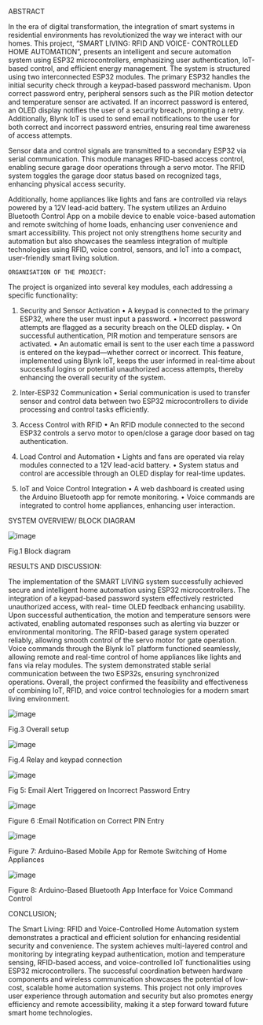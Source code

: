 ABSTRACT 
 
In the era of digital transformation, the integration of smart systems in residential environments has 
revolutionized the way we interact with our homes. This project, “SMART LIVING: RFID AND VOICE- 
CONTROLLED HOME AUTOMATION”, presents an intelligent and secure automation system using 
ESP32 microcontrollers, emphasizing user authentication, IoT-based control, and efficient energy 
management. 
The system is structured using two interconnected ESP32 modules. The primary ESP32 handles the initial 
security check through a keypad-based password mechanism. Upon correct password entry, peripheral 
sensors such as the PIR motion detector and temperature sensor are activated. If an incorrect password is 
entered, an OLED display notifies the user of a security breach, prompting a retry. Additionally, Blynk IoT 
is used to send email notifications to the user for both correct and incorrect password entries, ensuring real
time awareness of access attempts. 
 
Sensor data and control signals are transmitted to a secondary ESP32 via serial communication. This 
module manages RFID-based access control, enabling secure garage door operations through a servo motor. 
The RFID system toggles the garage door status based on recognized tags, enhancing physical access 
security. 
 
Additionally, home appliances like lights and fans are controlled via relays powered by a 12V lead-acid 
battery. The system utilizes an Arduino Bluetooth Control App on a mobile device to enable voice-based 
automation and remote switching of home loads, enhancing user convenience and smart accessibility. 
This project not only strengthens home security and automation but also showcases the seamless integration 
of multiple technologies using RFID, voice control, sensors, and IoT into a compact, user-friendly smart 
living solution.

	ORGANISATION OF THE PROJECT:

The project is organized into several key modules, each addressing a specific functionality:

1.	Security and Sensor Activation
•	A keypad is connected to the primary ESP32, where the user must input a password.
•	Incorrect password attempts are flagged as a security breach on the OLED display.
•	On successful authentication, PIR motion and temperature sensors are activated.
•	An automatic email is sent to the user each time a password is entered on the keypad—whether correct or incorrect. This feature, implemented using Blynk IoT, keeps the user informed in real-time about successful logins or potential unauthorized access attempts, thereby enhancing the overall security of the system.

2.	Inter-ESP32 Communication
•	Serial communication is used to transfer sensor and control data between two ESP32 microcontrollers to divide processing and control tasks efficiently.

3.	Access Control with RFID
•	An RFID module connected to the second ESP32 controls a servo motor to open/close a garage door based on tag authentication.

4.	Load Control and Automation
•	Lights and fans are operated via relay modules connected to a 12V lead-acid battery.
•	System status and control are accessible through an OLED display for real-time updates.

5.	IoT and Voice Control Integration
•	A web dashboard is created using the Arduino Bluetooth app for remote monitoring.
•	Voice commands are integrated to control home appliances, enhancing user interaction.

SYSTEM OVERVIEW/ BLOCK DIAGRAM

![image](https://github.com/user-attachments/assets/27ca1095-fdb2-451e-8b9e-830974667e9a)


Fig.1 Block diagram

RESULTS AND DISCUSSION:

The implementation of the SMART LIVING system successfully achieved secure and intelligent home automation using ESP32 microcontrollers. The integration of a keypad-based password system effectively restricted unauthorized access, with real- time OLED feedback enhancing usability. Upon successful authentication, the motion and temperature sensors were activated, enabling automated responses such as alerting via buzzer or environmental monitoring. The RFID-based garage system operated reliably, allowing smooth control of the servo motor for gate operation. Voice commands through the Blynk IoT platform functioned seamlessly, allowing remote and real-time control of home appliances like lights and fans via relay modules. The system demonstrated stable serial communication between the two ESP32s, ensuring synchronized operations. Overall, the project confirmed the feasibility and effectiveness of combining IoT, RFID, and voice control technologies for a modern smart living environment.
 

 ![image](https://github.com/user-attachments/assets/b92e3696-1bf5-4e39-bfad-1438d84d67d8)

Fig.3 Overall setup


![image](https://github.com/user-attachments/assets/c110f9cf-914b-4dbf-bd7d-700c7524ace0)


Fig.4 Relay and keypad connection


![image](https://github.com/user-attachments/assets/d263b9d6-c778-4c82-be39-cf9670616cf0)
 

Fig 5: Email Alert Triggered on Incorrect Password Entry


 ![image](https://github.com/user-attachments/assets/3352d6ed-d125-4288-928e-b9f349e3d209)


Figure 6 :Email Notification on Correct PIN Entry

![image](https://github.com/user-attachments/assets/cfd53347-6832-4c84-bd16-5b92cf868791)

 
Figure 7: Arduino-Based Mobile App for Remote Switching of Home Appliances


 ![image](https://github.com/user-attachments/assets/981dcb6e-b764-40e0-942a-f6db11421985)

Figure 8: Arduino-Based Bluetooth App Interface for Voice Command Control 

CONCLUSION;

The Smart Living: RFID and Voice-Controlled Home Automation system demonstrates a practical and efficient solution for enhancing residential security and convenience. The system achieves multi-layered control and monitoring by integrating keypad authentication, motion and temperature sensing, RFID-based access, and voice-controlled IoT functionalities using ESP32 microcontrollers. The successful coordination between hardware components and wireless communication showcases the potential of low-cost, scalable home automation systems. This project not only improves user experience through automation and security but also promotes energy efficiency and remote accessibility, making it a step forward toward future smart home technologies.

